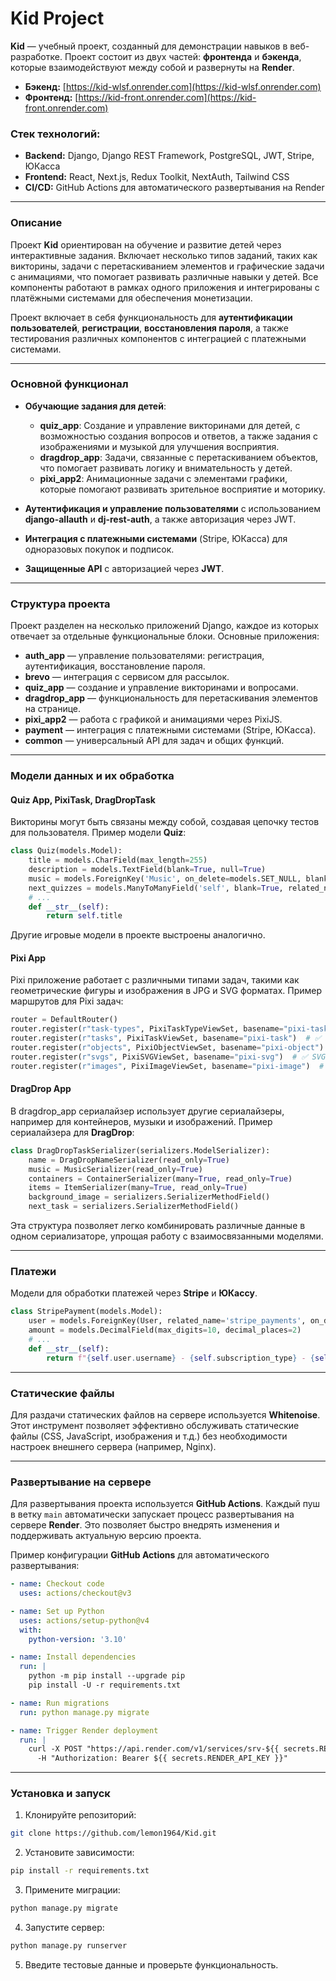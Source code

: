 # Kid Project

**Kid** — учебный проект, созданный для демонстрации навыков в веб-разработке. Проект состоит из двух частей: **фронтенда** и **бэкенда**, которые взаимодействуют между собой и развернуты на **Render**.

- **Бэкенд:** [https://kid-wlsf.onrender.com](https://kid-wlsf.onrender.com)
- **Фронтенд:** [https://kid-front.onrender.com](https://kid-front.onrender.com)

### Стек технологий:
- **Backend:** Django, Django REST Framework, PostgreSQL, JWT, Stripe, ЮКасса
- **Frontend:** React, Next.js, Redux Toolkit, NextAuth, Tailwind CSS
- **CI/CD:** GitHub Actions для автоматического развертывания на Render

---

### Описание

Проект **Kid** ориентирован на обучение и развитие детей через интерактивные задания. Включает несколько типов заданий, таких как викторины, задачи с перетаскиванием элементов и графические задачи с анимациями, что помогает развивать различные навыки у детей. Все компоненты работают в рамках одного приложения и интегрированы с платёжными системами для обеспечения монетизации.

Проект включает в себя функциональность для **аутентификации пользователей**, **регистрации**, **восстановления пароля**, а также тестирования различных компонентов с интеграцией с платежными системами.

---

### Основной функционал

- **Обучающие задания для детей**:
  - **quiz_app**: Создание и управление викторинами для детей, с возможностью создания вопросов и ответов, а также задания с изображениями и музыкой для улучшения восприятия.
  - **dragdrop_app**: Задачи, связанные с перетаскиванием объектов, что помогает развивать логику и внимательность у детей.
  - **pixi_app2**: Анимационные задачи с элементами графики, которые помогают развивать зрительное восприятие и моторику.

- **Аутентификация и управление пользователями** с использованием **django-allauth** и **dj-rest-auth**, а также авторизация через JWT.
- **Интеграция с платежными системами** (Stripe, ЮКасса) для одноразовых покупок и подписок.
- **Защищенные API** с авторизацией через **JWT**.

---

### Структура проекта

Проект разделен на несколько приложений Django, каждое из которых отвечает за отдельные функциональные блоки. Основные приложения:

- **auth_app** — управление пользователями: регистрация, аутентификация, восстановление пароля.
- **brevo** — интеграция с сервисом для рассылок.
- **quiz_app** — создание и управление викторинами и вопросами.
- **dragdrop_app** — функциональность для перетаскивания элементов на странице.
- **pixi_app2** — работа с графикой и анимациями через PixiJS.
- **payment** — интеграция с платежными системами (Stripe, ЮКасса).
- **common** — универсальный API для задач и общих функций.

---

### Модели данных и их обработка

#### Quiz App, PixiTask, DragDropTask

Викторины могут быть связаны между собой, создавая цепочку тестов для пользователя. Пример модели **Quiz**:

```python
class Quiz(models.Model):
    title = models.CharField(max_length=255)
    description = models.TextField(blank=True, null=True)
    music = models.ForeignKey('Music', on_delete=models.SET_NULL, blank=True, null=True, related_name="quizzes")
    next_quizzes = models.ManyToManyField('self', blank=True, related_name="previous_quizzes", symmetrical=False)
    # ...
    def __str__(self):
        return self.title
```
Другие игровые модели в проекте выстроены аналогично.

#### Pixi App

Pixi приложение работает с различными типами задач, такими как геометрические фигуры и изображения в JPG и SVG форматах. Пример маршрутов для Pixi задач:

```python
router = DefaultRouter()
router.register(r"task-types", PixiTaskTypeViewSet, basename="pixi-task-type")  # ✅ Типы задач
router.register(r"tasks", PixiTaskViewSet, basename="pixi-task")  # ✅ Задачи Pixi
router.register(r"objects", PixiObjectViewSet, basename="pixi-object")  # ✅ Фигуры (геометрия)
router.register(r"svgs", PixiSVGViewSet, basename="pixi-svg")  # ✅ SVG-файлы (раскраски)
router.register(r"images", PixiImageViewSet, basename="pixi-image")  # ✅ JPG/PNG изображения
```

#### DragDrop App

В dragdrop_app сериалайзер использует другие сериалайзеры, например для контейнеров, музыки и изображений. Пример сериалайзера для **DragDrop**:

```python
class DragDropTaskSerializer(serializers.ModelSerializer):
    name = DragDropNameSerializer(read_only=True)
    music = MusicSerializer(read_only=True)
    containers = ContainerSerializer(many=True, read_only=True)
    items = ItemSerializer(many=True, read_only=True)
    background_image = serializers.SerializerMethodField()
    next_task = serializers.SerializerMethodField()
```
Эта структура позволяет легко комбинировать различные данные в одном сериализаторе, упрощая работу с взаимосвязанными моделями.

---

### Платежи

Модели для обработки платежей через **Stripe** и **ЮКассу**.

```python
class StripePayment(models.Model):
    user = models.ForeignKey(User, related_name='stripe_payments', on_delete=models.CASCADE)
    amount = models.DecimalField(max_digits=10, decimal_places=2)
    # ...
    def __str__(self):
        return f"{self.user.username} - {self.subscription_type} - {self.status}"
```

---

### Статические файлы

Для раздачи статических файлов на сервере используется **Whitenoise**. Этот инструмент позволяет эффективно обслуживать статические файлы (CSS, JavaScript, изображения и т.д.) без необходимости настроек внешнего сервера (например, Nginx).

---

### Развертывание на сервере

Для развертывания проекта используется **GitHub Actions**. Каждый пуш в ветку `main` автоматически запускает процесс развертывания на сервере **Render**. Это позволяет быстро внедрять изменения и поддерживать актуальную версию проекта.

Пример конфигурации **GitHub Actions** для автоматического развертывания:

```yaml
- name: Checkout code
  uses: actions/checkout@v3

- name: Set up Python
  uses: actions/setup-python@v4
  with:
    python-version: '3.10'

- name: Install dependencies
  run: |
    python -m pip install --upgrade pip
    pip install -U -r requirements.txt

- name: Run migrations
  run: python manage.py migrate

- name: Trigger Render deployment
  run: |
    curl -X POST "https://api.render.com/v1/services/srv-${{ secrets.RENDER_SERVICE_ID }}/deploys" \
      -H "Authorization: Bearer ${{ secrets.RENDER_API_KEY }}"
```

---

### Установка и запуск

1. Клонируйте репозиторий:

```bash
git clone https://github.com/lemon1964/Kid.git
```

2. Установите зависимости:

```bash
pip install -r requirements.txt
```

3. Примените миграции:

```bash
python manage.py migrate
```

4. Запустите сервер:

```bash
python manage.py runserver
```

5. Введите тестовые данные и проверьте функциональность.
